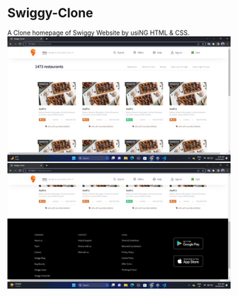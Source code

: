 # Swiggy-Clone
A Clone homepage of Swiggy Website by usiNG HTML & CSS.
![image](https://github.com/sonu7524/Swiggy-Clone/blob/master/images/Screenshot%20(29).png)
![image](https://github.com/sonu7524/Swiggy-Clone/blob/master/images/Screenshot%20(30).png)
